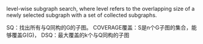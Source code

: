 level-wise subgraph search, where level refers to the
overlapping size of a newly selected subgraph with a set of collected subgraphs. 

SQ：找出所有与Q同构的G的子图。
COVERAGE覆盖：S是n个G子图的集合，能够覆盖G(G)，
DSQ：最大覆盖的k个与Q同构的子图
